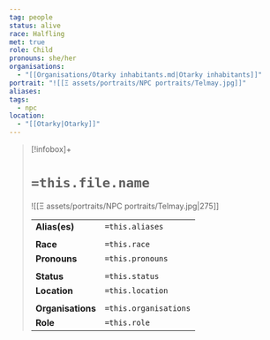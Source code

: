 ```yaml
---
tag: people
status: alive
race: Halfling
met: true
role: Child
pronouns: she/her
organisations:
  - "[[Organisations/Otarky inhabitants.md|Otarky inhabitants]]"
portrait: "![[Ξ assets/portraits/NPC portraits/Telmay.jpg]]"
aliases: 
tags:
  - npc
location:
  - "[[Otarky|Otarky]]"
---
```


> [!infobox]+
> 
> # `=this.file.name`
> ![[Ξ assets/portraits/NPC portraits/Telmay.jpg|275]]
> 
> | | |
> | --- | --- |
> | **Alias(es)** | `=this.aliases` |
> | | | 
> | **Race** | `=this.race` |
> | **Pronouns** | `=this.pronouns` |
> | | | 
> | **Status** | `=this.status` | 
> | **Location** | `=this.location` |
> | | | 
> | **Organisations** | `=this.organisations` |
> | **Role** | `=this.role` |




